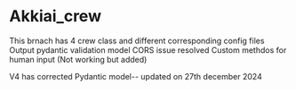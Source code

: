 # Akkiai_crew
This brnach has 4 crew class and different corresponding config files 
Output pydantic validation model 
CORS issue resolved 
Custom methdos for human input (Not working but added)

V4 has corrected Pydantic model-- updated on 27th december 2024